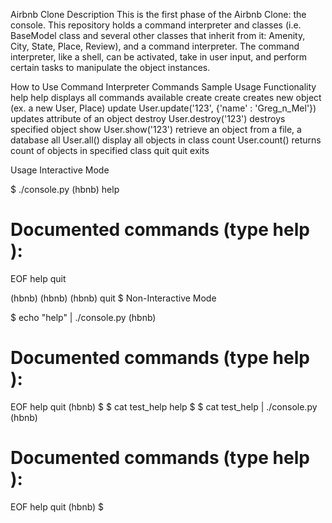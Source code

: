 Airbnb Clone
Description
This is the first phase of the Airbnb Clone: the console. This repository holds a command interpreter and classes (i.e. BaseModel class and several other classes that inherit from it: Amenity, City, State, Place, Review), and a command interpreter. The command interpreter, like a shell, can be activated, take in user input, and perform certain tasks to manipulate the object instances.

How to Use Command Interpreter
Commands	Sample Usage	                              Functionality
help	       help	                                 displays all commands available
create	  create <class>	                         creates new object (ex. a new User, Place)
update	  User.update('123', {'name' : 'Greg_n_Mel'})	 updates attribute of an object
destroy	  User.destroy('123')	                         destroys specified object
show	  User.show('123')	                         retrieve an object from a file, a database
all	  User.all()	                                 display all objects in class
count	  User.count()	                                 returns count of objects in specified class
quit	  quit	                                         exits


Usage
Interactive Mode

$ ./console.py
(hbnb) help

Documented commands (type help <topic>):
========================================
EOF  help  quit

(hbnb)
(hbnb)
(hbnb) quit
$
Non-Interactive Mode

$ echo "help" | ./console.py
(hbnb)

Documented commands (type help <topic>):
========================================
EOF  help  quit
(hbnb)
$
$ cat test_help
help
$
$ cat test_help | ./console.py
(hbnb)

Documented commands (type help <topic>):
========================================
EOF  help  quit
(hbnb)
$

